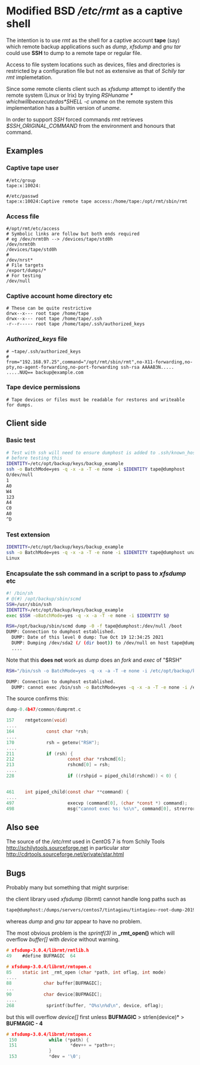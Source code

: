 

# Modified BSD */etc/rmt* as a captive shell

The intention is to use *rmt* as the shell for a captive account **tape** (say) which  remote backup applications such as *dump*, *xfsdump* and *gnu tar* could use **SSH** to dump to a remote tape or regular file. 

Access to file system locations such as devices, files and directories is restricted by a configuration file but not as extensive as that of *Schily tar rmt* implemetation.

Since some remote clients client such as *xfsdump* attempt to identify the remote system (Linux or Irix)  by trying *$RSH uname* which will be executed as *$SHELL -c uname* on the remote system this implementation has a builtin version of *uname*. 

In order to support *SSH* forced commands *rmt* retrieves *$SSH_ORIGINAL_COMMAND*  from the environment and honours that command.

## Examples

### Captive __tape__ user

````
#/etc/group
tape:x:10024:

#/etc/passwd
tape:x:10024:Captive remote tape access:/home/tape:/opt/rmt/sbin/rmt
````

### Access file

````
#/opt/rmt/etc/access
# Symbolic links are follow but both ends required
# eg /dev/nrmt0h --> /devices/tape/std0h
/dev/nrmt0h
/devices/tape/std0h
# 
/dev/nrst*
# File targets
/export/dumps/*
# For testing
/dev/null
````

### Captive account home directory etc

````
# These can be quite restrictive
drwx--x--- root tape /home/tape
drwx--x--- root tape /home/tape/.ssh
-r--r----- root tape /home/tape/.ssh/authorized_keys
````

### *Authorized_keys* file

````
# ~tape/.ssh/authorized_keys
# 
from="192.168.97.25",command="/opt/rmt/sbin/rmt",no-X11-forwarding,no-pty,no-agent-forwarding,no-port-forwarding ssh-rsa AAAAB3N.....
.....NUQ== backup@example.com
````

### Tape device permissions

````
# Tape devices or files must be readable for restores and writeable for dumps.
````

## Client side

### Basic test 

````bash
# Test with ssh will need to ensure dumphost is added to .ssh/known_hosts
# before testing this
IDENTITY=/etc/opt/backup/keys/backup_example
ssh -o BatchMode=yes -q -x -a -T -e none -i $IDENTITY tape@dumphost
O/dev/null
1
A0
W4
123
A4
C0
A0
^D
````

### Test extension

````bash
IDENTITY=/etc/opt/backup/keys/backup_example
ssh -o BatchMode=yes -q -x -a -T -e none -i $IDENTITY tape@dumphost uname
Linux
````

### Encapsulate the ssh command in a script to pass to *xfsdump* etc

````bash
#! /bin/sh
# @(#) /opt/backup/sbin/scmd
SSH=/usr/sbin/ssh
IDENTITY=/etc/opt/backup/keys/backup_example
exec $SSH -oBatchMode=yes -q -x -a -T -e none -i $IDENTITY $@
````

````bash
RSH=/opt/backup/sbin/scmd dump -0 -f tape@dumphost:/dev/null /boot
DUMP: Connection to dumphost established.
  DUMP: Date of this level 0 dump: Tue Oct 19 12:34:25 2021
  DUMP: Dumping /dev/sda2 (/ (dir boot)) to /dev/null on host tape@dumphost
  ....
````

Note that this **does not** work as *dump* does an *fork* and *exec* of "$RSH" 

```bash
RSH="/bin/ssh -o BatchMode=yes -q -x -a -T -e none -i /etc/opt/backup/keys/backup_example" dump -0 -f tape@dumphost:/dev/null /boot

DUMP: Connection to dumphost established.
  DUMP: cannot exec /bin/ssh -o BatchMode=yes -q -x -a -T -e none -i /etc/opt/backup/keys/backup_example: No such file or directory
```

The source confirms this:

```` c
dump-0.4b47/common/dumprmt.c

157    rmtgetconn(void)
....
164            const char *rsh;
....
170            rsh = getenv("RSH");
....
211            if (rsh) {
212                    const char *rshcmd[6];
213                    rshcmd[0] = rsh;
....
228                    if ((rshpid = piped_child(rshcmd)) < 0) {


461    int piped_child(const char **command) {
....
497                    execvp (command[0], (char *const *) command);
498                    msg("cannot exec %s: %s\n", command[0], strerror(errno));

````

## Also see
The source of the */etc/rmt*  used in CentOS 7 is from Schily Tools <http://schilytools.sourceforge.net> in particular *star* <http://cdrtools.sourceforge.net/private/star.html>

## Bugs

Probably many but something that might surprise:

the client library used *xfsdump*  (librmt) cannot handle long paths such as 

````bash
tape@dumphost:/dumps/servers/centos7/tintagieu/tintagieu-root-dump-2019-07-01_23:07:34.dump
````

whereas *dump* and *gnu tar* appear to have no problem.

The most obvious problem is the *sprintf(3)* in **_rmt_open()** which will overflow *buffer[]* with *device* without warning.

````C
# xfsdump-3.0.4/librmt/rmtlib.h
49    #define BUFMAGIC	64

# xfsdump-3.0.4/librmt/rmtopen.c
85    static int _rmt_open (char *path, int oflag, int mode)
....
88            char buffer[BUFMAGIC];
...
90            char device[BUFMAGIC];
....
268            sprintf(buffer, "O%s\n%d\n", device, oflag);
````

but this will overflow *device[]* first unless **BUFMAGIC** &gt; strlen(device)* &gt; **BUFMAGIC - 4**

````C
# xfsdump-3.0.4/librmt/rmtopen.c
 150            while (*path) {
 151                    *dev++ = *path++;
                }
 153            *dev = '\0';
````

